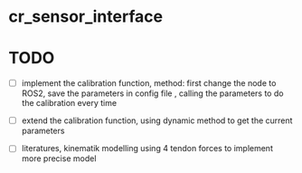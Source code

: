# cr_sensor_interface


# TODO
- [ ] implement the calibration function, method: first change the node to ROS2, save the parameters in config file , calling the parameters to do the calibration every time

- [ ] extend the calibration function, using dynamic method to get the current parameters

- [ ] literatures, kinematik modelling using 4 tendon forces to implement more precise model

